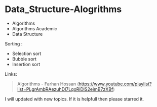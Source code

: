 # Data_Structure-Alogrithms

* Algorithms
* Algorithms Academic
* Data Structure

Sorting : 
* Selection sort
* Bubble sort
* Insertion sort

Links:
> Algorithms - Farhan Hossan (https://www.youtube.com/playlist?list=PLgrAmbRAezuhDI7LqoRiDlS2eimB7zXBf)

I will updated with new topics. If it is helpfull then please starred it. 
